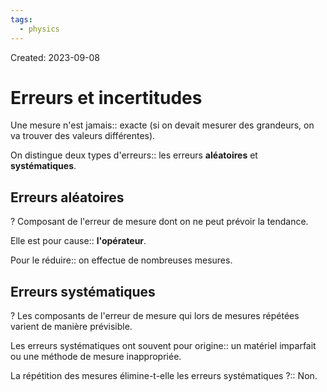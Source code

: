 ```yaml
---
tags:
  - physics
---
```

Created: 2023-09-08

# Erreurs et incertitudes
Une mesure n'est jamais:: exacte (si on devait mesurer des grandeurs, on va trouver des valeurs différentes).
<!--SR:!2024-03-20,109,230-->

On distingue deux types d'erreurs:: les erreurs **aléatoires** et **systématiques**.
<!--SR:!2024-03-03,82,230-->

## Erreurs aléatoires
?
Composant de l'erreur de mesure dont on ne peut prévoir la tendance.
<!--SR:!2024-05-12,128,210-->

Elle est pour cause:: **l'opérateur**.
<!--SR:!2024-05-10,147,250-->

Pour le réduire:: on effectue de nombreuses mesures.
<!--SR:!2024-04-22,137,250-->

## Erreurs systématiques
?
Les composants de l'erreur de mesure qui lors de mesures répétées varient de manière prévisible.
<!--SR:!2024-01-09,6,166-->

Les erreurs systématiques ont souvent pour origine:: un matériel imparfait ou une méthode de mesure inappropriée.
<!--SR:!2024-01-24,77,230-->

La répétition des mesures élimine-t-elle les erreurs systématiques ?:: Non.
<!--SR:!2024-02-04,83,227-->


